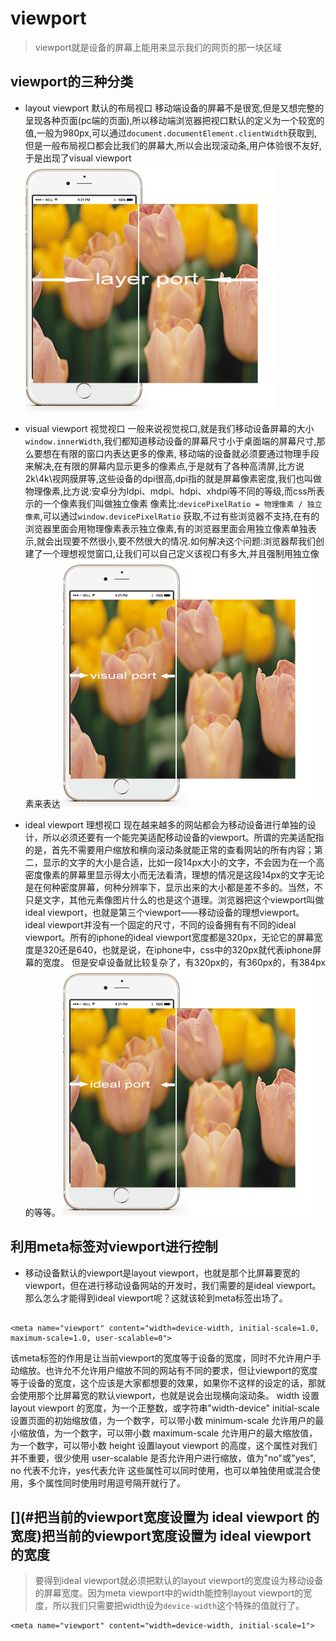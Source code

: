 # [](#viewport)viewport

> viewport就是设备的屏幕上能用来显示我们的网页的那一块区域

## [](#viewport的三种分类)viewport的三种分类

*   layout viewport 默认的布局视口
    移动端设备的屏幕不是很宽,但是又想完整的呈现各种页面(pc端的页面),所以移动端浏览器把视口默认的定义为一个较宽的值,一般为980px,可以通过`document.documentElement.clientWidth`获取到,
    但是一般布局视口都会比我们的屏幕大,所以会出现滚动条,用户体验很不友好,于是出现了visual viewport ![图示](amWiki/images/iphone.png)

*   visual viewport 视觉视口
    一般来说视觉视口,就是我们移动设备屏幕的大小`window.innerWidth`,我们都知道移动设备的屏幕尺寸小于桌面端的屏幕尺寸,那么要想在有限的窗口内表达更多的像素, 移动端的设备就必须要通过物理手段来解决,在有限的屏幕内显示更多的像素点,于是就有了各种高清屏,比方说2k\4k\视网膜屏等,这些设备的dpi很高,dpi指的就是屏幕像素密度,我们也叫做物理像素,比方说:安卓分为ldpi、mdpi、hdpi、xhdpi等不同的等级,而css所表示的一个像素我们叫做独立像素 像素比:`devicePixelRatio = 物理像素 / 独立像素`,可以通过`window.devicePixelRatio` 获取,不过有些浏览器不支持,在有的浏览器里面会用物理像素表示独立像素,有的浏览器里面会用独立像素单独表示,就会出现要不然很小,要不然很大的情况.如何解决这个问题:浏览器帮我们创建了一个理想视觉窗口,让我们可以自己定义该视口有多大,并且强制用独立像素来表达
    ![图示](amWiki/images/iphone1.png)

*   ideal viewport 理想视口
    现在越来越多的网站都会为移动设备进行单独的设计，所以必须还要有一个能完美适配移动设备的viewport。所谓的完美适配指的是，首先不需要用户缩放和横向滚动条就能正常的查看网站的所有内容；第二，显示的文字的大小是合适，比如一段14px大小的文字，不会因为在一个高密度像素的屏幕里显示得太小而无法看清，理想的情况是这段14px的文字无论是在何种密度屏幕，何种分辨率下，显示出来的大小都是差不多的。当然，不只是文字，其他元素像图片什么的也是这个道理。浏览器把这个viewport叫做 ideal viewport，也就是第三个viewport——移动设备的理想viewport。
    ideal viewport并没有一个固定的尺寸，不同的设备拥有有不同的ideal viewport。所有的iphone的ideal viewport宽度都是320px，无论它的屏幕宽度是320还是640，也就是说，在iphone中，css中的320px就代表iphone屏幕的宽度。
    但是安卓设备就比较复杂了，有320px的，有360px的，有384px的等等。
    ![图示](amWiki/images/iphone2.png)

## [](#利用meta标签对viewport进行控制)利用meta标签对viewport进行控制

*   移动设备默认的viewport是layout viewport，也就是那个比屏幕要宽的viewport，但在进行移动设备网站的开发时，我们需要的是ideal viewport。那么怎么才能得到ideal viewport呢？这就该轮到meta标签出场了。

```

<meta name="viewport" content="width=device-width, initial-scale=1.0, maximum-scale=1.0, user-scalable=0">

```

该meta标签的作用是让当前viewport的宽度等于设备的宽度，同时不允许用户手动缩放。也许允不允许用户缩放不同的网站有不同的要求，但让viewport的宽度等于设备的宽度，这个应该是大家都想要的效果，如果你不这样的设定的话，那就会使用那个比屏幕宽的默认viewport，也就是说会出现横向滚动条。
width 设置layout viewport 的宽度，为一个正整数，或字符串"width-device" initial-scale 设置页面的初始缩放值，为一个数字，可以带小数 minimum-scale 允许用户的最小缩放值，为一个数字，可以带小数 maximum-scale 允许用户的最大缩放值，为一个数字，可以带小数 height 设置layout viewport 的高度，这个属性对我们并不重要，很少使用 user-scalable 是否允许用户进行缩放，值为"no"或"yes", no 代表不允许，yes代表允许 这些属性可以同时使用，也可以单独使用或混合使用，多个属性同时使用时用逗号隔开就行了。

## [](#把当前的viewport宽度设置为 ideal viewport 的宽度)把当前的viewport宽度设置为 ideal viewport 的宽度

> 要得到ideal viewport就必须把默认的layout viewport的宽度设为移动设备的屏幕宽度。因为meta viewport中的width能控制layout viewport的宽度，所以我们只需要把width设为`device-width`这个特殊的值就行了。

```
<meta name="viewport" content="width=device-width, initial-scale=1">

```
